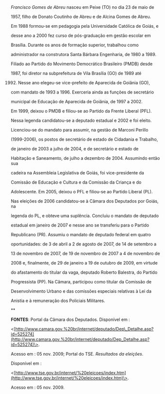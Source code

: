 

 



*Francisco Gomes de Abreu* nasceu em Peixe (TO) no dia 23 de maio de

1957, filho de Donato Coutinho de Abreu e de Alcina Gomes de Abreu.



Em 1988 formou-se em pedagogia pela Universidade Católica de Goiás, e

desse ano a 2000 fez curso de pós-graduação em gestão escolar em

Brasília. Durante os anos de formação superior, trabalhou como

administrador na construtora Santa Bárbara Engenharia, de 1980 a 1989.

Filiado ao Partido do Movimento Democrático Brasileiro (PMDB) desde

1987, foi diretor na subprefeitura de Vila Brasília (GO) de 1989 até

1992. Nesse ano elegeu-se vice-prefeito de Aparecida de Goiânia (GO),

com mandato de 1993 a 1996. Exerceria ainda as funções de secretário

municipal de Educação de Aparecida de Goiânia, de 1997 a 2002.



Em 1999, deixou o PMDB e filiou-se ao Partido da Frente Liberal (PFL).

Nessa legenda candidatou-se a deputado estadual e 2002 e foi eleito.

Licenciou-se do mandato para assumir, na gestão de Marconi Perillo

(1999-2006), os postos de secretário de estado de Cidadania e Trabalho,

de janeiro de 2003 a julho de 2004, e de secretário e estado de

Habitação e Saneamento, de julho a dezembro de 2004. Assumindo então sua

cadeira na Assembleia Legislativa de Goiás, foi vice-presidente da

Comissão de Educação e Cultura e da Comissão da Criança e do

Adolescente. Em 2005, deixou o PFL e filiou-se ao Partido Liberal (PL).



Nas eleições de 2006 candidatou-se à Câmara dos Deputados por Goiás, na

legenda do PL, e obteve uma suplência. Concluiu o mandato de deputado

estadual em janeiro de 2007 e nesse ano se transferiu para o Partido

Republicano (PR). Assumiu o mandato de deputado federal em quatro

oportunidades: de 3 de abril a 2 de agosto de 2007, de 14 de setembro a

13 de novembro de 2007, de 19 de novembro de 2007 a 4 de novembro de

2008 e, finalmente, de 29 de janeiro a 19 de outubro de 2009, em virtude

do afastamento do titular da vaga, deputado Roberto Balestra, do Partido

Progressista (PP). Na Câmara, participou como titular da Comissão de

Desenvolvimento Urbano e das comissões especiais relativas à Lei da

Anistia e à remuneração dos Policiais Militares.



** 



**FONTES**: Portal da Câmara dos Deputados. Disponível em :

\<[http://www.camara.gov.%20br/internet/deputado/Dep\_Detalhe.asp?id=525274](http://www.camara.gov.%20br/internet/deputado/Dep_Detalhe.asp?id=525274)\>.

Acesso em : 05 nov. 2009; Portal do TSE. *Resultados da eleições*.

Disponível em :

\<[http://www.tse.gov.br/internet/%20eleicoes/index.htm](http://www.tse.gov.br/internet/%20eleicoes/index.htm)\>.

Acesso em : 05 nov. 2009.

